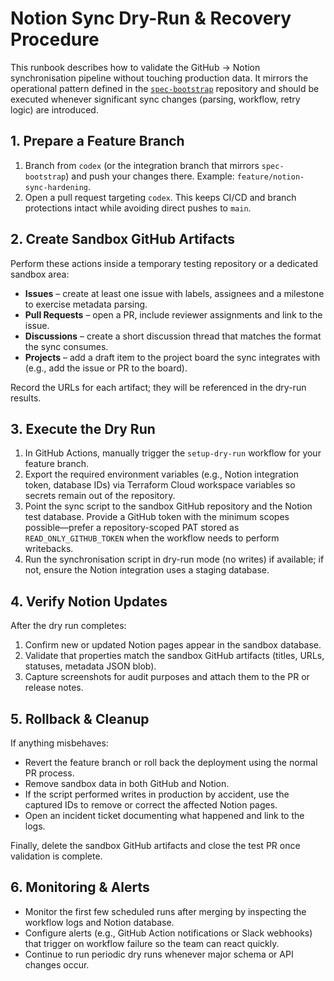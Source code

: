 # Notion Sync Dry-Run & Recovery Procedure

This runbook describes how to validate the GitHub → Notion synchronisation
pipeline without touching production data.  It mirrors the operational pattern
defined in the [`spec-bootstrap`](https://github.com/PR-CYBR/spec-bootstrap/)
repository and should be executed whenever significant sync changes (parsing,
workflow, retry logic) are introduced.

## 1. Prepare a Feature Branch

1. Branch from `codex` (or the integration branch that mirrors `spec-bootstrap`)
   and push your changes there.  Example: `feature/notion-sync-hardening`.
2. Open a pull request targeting `codex`.  This keeps CI/CD and branch
   protections intact while avoiding direct pushes to `main`.

## 2. Create Sandbox GitHub Artifacts

Perform these actions inside a temporary testing repository or a dedicated
sandbox area:

- **Issues** – create at least one issue with labels, assignees and a milestone
  to exercise metadata parsing.
- **Pull Requests** – open a PR, include reviewer assignments and link to the
  issue.
- **Discussions** – create a short discussion thread that matches the format the
  sync consumes.
- **Projects** – add a draft item to the project board the sync integrates with
  (e.g., add the issue or PR to the board).

Record the URLs for each artifact; they will be referenced in the dry-run
results.

## 3. Execute the Dry Run

1. In GitHub Actions, manually trigger the `setup-dry-run` workflow for your
   feature branch.
2. Export the required environment variables (e.g., Notion integration token,
   database IDs) via Terraform Cloud workspace variables so secrets remain out of
   the repository.
3. Point the sync script to the sandbox GitHub repository and the Notion test
   database. Provide a GitHub token with the minimum scopes possible—prefer a
   repository-scoped PAT stored as `READ_ONLY_GITHUB_TOKEN` when the workflow
   needs to perform writebacks.
4. Run the synchronisation script in dry-run mode (no writes) if available; if
   not, ensure the Notion integration uses a staging database.

## 4. Verify Notion Updates

After the dry run completes:

1. Confirm new or updated Notion pages appear in the sandbox database.
2. Validate that properties match the sandbox GitHub artifacts (titles, URLs,
   statuses, metadata JSON blob).
3. Capture screenshots for audit purposes and attach them to the PR or release
   notes.

## 5. Rollback & Cleanup

If anything misbehaves:

- Revert the feature branch or roll back the deployment using the normal PR
  process.
- Remove sandbox data in both GitHub and Notion.
- If the script performed writes in production by accident, use the captured
  IDs to remove or correct the affected Notion pages.
- Open an incident ticket documenting what happened and link to the logs.

Finally, delete the sandbox GitHub artifacts and close the test PR once
validation is complete.

## 6. Monitoring & Alerts

- Monitor the first few scheduled runs after merging by inspecting the workflow
  logs and Notion database.
- Configure alerts (e.g., GitHub Action notifications or Slack webhooks) that
  trigger on workflow failure so the team can react quickly.
- Continue to run periodic dry runs whenever major schema or API changes occur.


